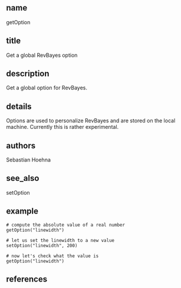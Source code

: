 ## name
getOption
## title
Get a global RevBayes option
## description
Get a global option for RevBayes.
## details
Options are used to personalize RevBayes and are stored on the local machine. Currently this is rather experimental.
## authors
Sebastian Hoehna
## see_also
setOption
## example
	# compute the absolute value of a real number
	getOption("linewidth")
	
	# let us set the linewidth to a new value
	setOption("linewidth", 200)
	
	# now let's check what the value is
	getOption("linewidth")
	
## references
